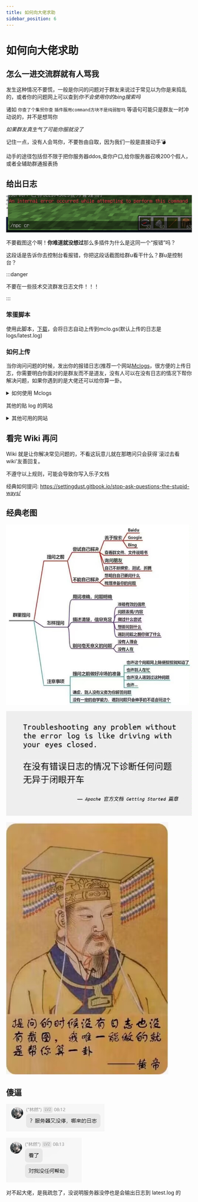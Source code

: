 ```yaml
---
title: 如何向大佬求助
sidebar_position: 6
---
```


# 如何向大佬求助

## 怎么一进交流群就有人骂我

发生这种情况不要慌，一般是你问的问题对于群友来说过于常见以为你是来捣乱的，或者你的问题网上可以查到*你不会使用你的bing搜索吗*

诸如 `你查了个集贸你查` `插件服用command方块不是纯弱智吗` 等语句可能只是群友一时冲动说的，并不是想骂你

*如果群友真生气了可能你服就没了*

记住一点，没有人会骂你，不要咎由自取，因为我们一般是直接动手💣

动手的途径包括但不限于把你服务器ddos,查你户口,给你服务器召唤200个假人，或者全辅助群通报表扬

## 给出日志

![](_images/不要截图这个啊.png)

不要截图这个啊！**你难道就没想过**那么多插件为什么是这同一个“报错”吗？

这段话是告诉你去控制台看报错，你把这段话截图给群u看干什么？群u是控制台？

:::danger

不要在一些技术交流群发日志文件！！！

:::

### 笨蛋脚本

使用此脚本，[下载](https://github.com/lilingfengdev/NitWiki-Script/releases/download/windows-latest/update-log.exe)，会将日志自动上传到mclo.gs(默认上传的日志是logs/latest.log)

### 如何上传

当你询问问题的时候，发出你的报错日志(推荐一个网站[Mclogs](https://mclo.gs/)，很方便的上传日志，你需要明白你面对的是群友而不是道友，没有人可以在没有日志的情况下帮你解决问题，如果你遇到的是大佬还可以给你算一卦。

<details>
  <summary>如何使用 Mclogs </summary>

![](_images/问问题的技巧/如何使用Mclogs-1.png)

log文件在服务端根目录的logs文件夹，一般上传latest.log(最新的日志)即可

![](_images/问问题的技巧/如何使用Mclogs-2.png)

把这个链接复制粘贴发给大佬

</details>

其他的贴 log 的网站

<details>
  <summary>其他可用的网站</summary>

- https://pastes.dev/
- https://paste.fastmirror.net/
- https://n0paste.tk/
- https://www.paste.lv/
- https://nekobin.com/
- https://note.ms/dwlg
- https://paste.gg/
- https://bytebin.lucko.me/
- https://netcut.cn/
- https://cl1p.cn/
- https://jiantieban.cn/
- https://www.verybin.com/
- https://ykjtb.com/
- https://airportal.cn/
- https://toolight.cn/text/paste
- https://nick-running.github.io/easy-tools/clipboard.html

</details>

## 看完 Wiki 再问

Wiki 就是让你解决常见问题的，不看这玩意儿就在那瞎问只会获得`滚过去看wiki'友善回复。

不遵守以上规则，可能会导致你写入乐子文档

经典如何提问: https://settingdust.gitbook.io/stop-ask-questions-the-stupid-ways/

## 经典老图

![](_images/问问题的技巧/经典老图-1.jpg)

![](_images/问问题的技巧/经典老图-2.jpg)

![](_images/问问题的技巧/经典老图-3.jpg)

## 傻逼

![](_images/问问题的技巧/林然-1.png)

![](_images/问问题的技巧/林然-2.png)

对不起大佬，是我疏忽了，没说明服务器没停也是会输出日志到 latest.log 的
